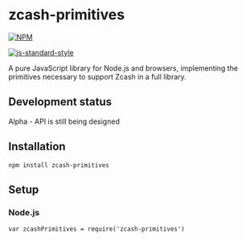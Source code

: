 # zcash-primitives

[![NPM](https://img.shields.io/npm/v/zcash-primitives.svg)](https://www.npmjs.org/package/zcash-primitives)

[![js-standard-style](https://cdn.rawgit.com/feross/standard/master/badge.svg)](https://github.com/feross/standard)


A pure JavaScript library for Node.js and browsers, implementing the primitives
necessary to support Zcash in a full library.


## Development status

Alpha - API is still being designed


## Installation

`npm install zcash-primitives`


## Setup

### Node.js

    var zcashPrimitives = require('zcash-primitives')
